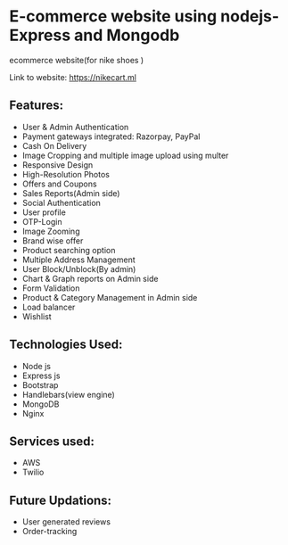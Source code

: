 # E-commerce website using nodejs-Express and Mongodb
ecommerce website(for nike shoes )

Link to website: https://nikecart.ml

## Features:
* User & Admin Authentication
* Payment gateways integrated: Razorpay, PayPal
* Cash On Delivery
* Image Cropping and multiple image upload using multer
* Responsive Design
* High-Resolution Photos
* Offers and Coupons
* Sales Reports(Admin side)
* Social Authentication
* User profile
* OTP-Login
* Image Zooming
* Brand wise offer 
* Product searching option
* Multiple Address Management
* User Block/Unblock(By admin)
* Chart & Graph reports on Admin side
* Form Validation
* Product & Category Management in Admin side
* Load balancer
* Wishlist
## Technologies Used:
* Node js
* Express js
* Bootstrap
* Handlebars(view engine)
* MongoDB
* Nginx
## Services used:
* AWS
* Twilio
## Future Updations:
* User generated reviews
* Order-tracking
